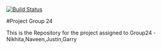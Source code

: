 [![Build Status](https://travis-ci.org/UHSDFall17/project24.svg?branch=master)](https://travis-ci.org/UHSDFall17/project24)

#Project Group 24


This is the Repository for the project assigned to Group24
-Nikhita,Naveen,Justin,Garry
